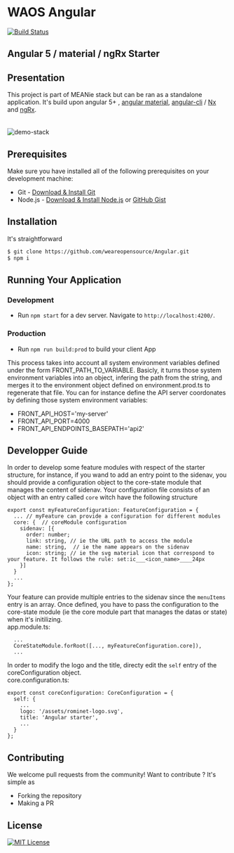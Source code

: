 # WAOS Angular
[![Build Status](https://travis-ci.org/weareopensource/meanjs-2.svg?branch=master)](https://travis-ci.org/weareopensource/meanjs-2)
## Angular 5 / material / ngRx Starter 
## Presentation 
This project is part of MEANie stack but can be ran as a standalone application. It's build upon angular 5+ , [angular material](https://github.com/angular/material2), [angular-cli](https://github.com/angular/angular-cli) / [Nx](https://github.com/nrwl/nx) and [ngRx](https://github.com/ngrx).
<br><br><br>
![demo-stack](https://raw.githubusercontent.com/weareopensource/Angular/assets/screenshot.png)

## Prerequisites
Make sure you have installed all of the following prerequisites on your development machine:
* Git - [Download & Install Git](https://git-scm.com/downloads)
* Node.js - [Download & Install Node.js](https://nodejs.org/en/download/) or [GitHub Gist](https://gist.github.com/isaacs/579814)

## Installation
It's straightforward
```bash
$ git clone https://github.com/weareopensource/Angular.git
$ npm i
```

## Running Your Application
   ### Development
   * Run `npm start` for a dev server. Navigate to `http://localhost:4200/`.
   ### Production
   * Run `npm run build:prod` to build your client App
   
   This process takes into account all system environment variables defined under the form FRONT_PATH_TO_VARIABLE. Basicly, it turns those system environment variables into an object, infering the path from the string, and merges it to the environment object defined on environment.prod.ts to regenerate that file. You can for instance define the API server coordonates by defining those system environment variables:

-  FRONT_API_HOST='my-server'
-  FRONT_API_PORT=4000
-  FRONT_API_ENDPOINTS_BASEPATH='api2'

<!--
## Running unit tests
Run `npm run test` to execute the unit tests via [Karma](https://karma-runner.github.io).

## Running end-to-end tests
Run `npm run e2e` to execute the end-to-end tests via [Protractor](http://www.protractortest.org/).
Before running the tests make sure you are serving the app via `ng serve`.
-->

## Developper Guide
In order to develop some feature modules with respect of the starter structure, for instance, if you wand to add an entry point to the sidenav, you should provide a configuration object to the core-state module that manages the content of sidenav. Your configuration file consists of an object with an entry called `core` witch have the following structure
```
export const myFeatureConfiguration: FeatureConfiguration = {
  ... // myFeature can provide a configuration for different modules
  core: {  // coreModule configuration
    sidenav: [{
      order: number;
      link: string, // ie the URL path to access the module
      name: string,  // ie the name appears on the sidenav
      icon: string; // ie the svg material icon that correspond to your feature. It follows the rule: set:ic___<icon_name>____24px
    }]
  }
  ...
};
```

Your feature can provide multiple entries to the sidenav since the `menuItems` entry is an array.
Once defined, you have to pass the configuration to the core-state module (ie the core module part that manages the datas or state) when it's initilizing.
<br>
app.module.ts:
```
  ...
  CoreStateModule.forRoot([..., myFeatureConfiguration.core]),
  ...
```

In order to modify the logo and the title, directy edit the `self` entry of the coreConfiguration object.
<br>
core.configuration.ts:
```
export const coreConfiguration: CoreConfiguration = {
  self: {
    ...
    logo: '/assets/rominet-logo.svg',
    title: 'Angular starter',
    ...
  }
};
```

## Contributing
We welcome pull requests from the community! Want to contribute ? It's simple as
  * Forking the repository
  * Making a PR

## License
[![MIT License](https://img.shields.io/badge/license-MIT-blue.svg?style=flat)](/LICENSE.md)
